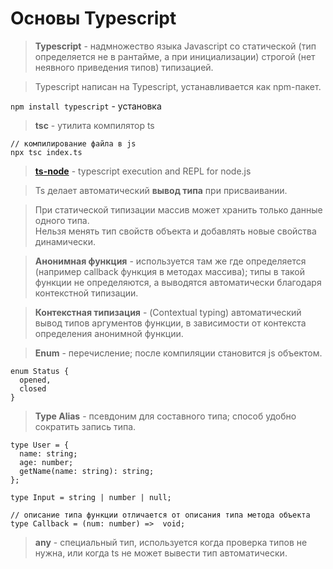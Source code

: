 # Основы Typescript

> **Typescript** - надмножество языка Javascript со статической (тип определяется не в рантайме, а при инициализации) строгой (нет неявного приведения типов) типизацией.

> Typescript написан на Typescript, устанавливается как npm-пакет.

```npm install typescript``` - установка

> **tsc** - утилита компилятор ts

```
// компилирование файла в js
npx tsc index.ts
```

> [**ts-node**](https://typestrong.org/ts-node/) - typescript execution and REPL for node.js 

> Ts делает автоматический **вывод типа** при присваивании.

> При статической типизации массив может хранить только данные одного типа.  
> Нельзя менять тип свойств объекта и добавлять новые свойства динамически.

> **Анонимная функция** - используется там же где определяется (например callback функция в методах массива); типы в такой функции не определяются, а выводятся автоматически благодаря контекстной типизации.

> **Контекстная типизация** - (Contextual typing) автоматический вывод типов аргументов функции, в зависимости от контекста определения анонимной функции.

> **Enum** - перечисление; после компиляции становится js объектом.
```
enum Status {
  opened,
  closed
}
```

> **Type Alias** - псевдоним для составного типа; способ удобно сократить запись типа.

```
type User = {
  name: string;
  age: number;
  getName(name: string): string;
};

type Input = string | number | null;

// описание типа функции отличается от описания типа метода объекта
type Callback = (num: number) =>  void;
```

> **any** - специальный тип, используется когда проверка типов не нужна, или когда ts не может вывести тип автоматически.